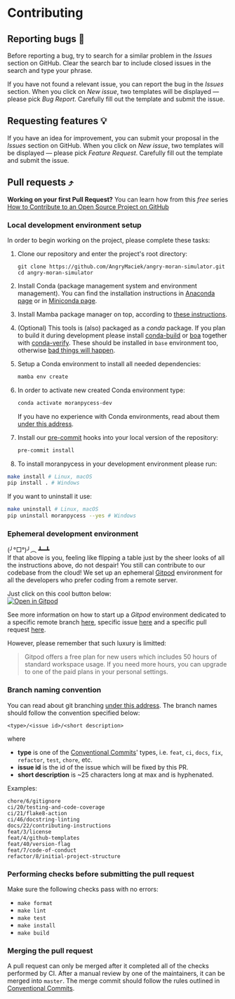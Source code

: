 # Contributing

## Reporting bugs 🐛

Before reporting a bug, try to search for a similar problem in the *Issues* section on GitHub. Clear the search bar to include closed issues in the search and type your phrase.

If you have not found a relevant issue, you can report the bug in the *Issues* section. When you click on *New issue*, two templates will be displayed — please pick *Bug Report*. Carefully fill out the template and submit the issue.

## Requesting features 💡

If you have an idea for improvement, you can submit your proposal in the *Issues* section on GitHub. When you click on *New issue*, two templates will be displayed — please pick *Feature Request*. Carefully fill out the template and submit the issue.

## Pull requests ⤴️

**Working on your first Pull Request?** You can learn how from this *free* series [How to Contribute to an Open Source Project on GitHub](https://kcd.im/pull-request)

### Local development environment setup

In order to begin working on the project, please complete these tasks:

1. Clone our repository and enter the project's root directory:

   ```
   git clone https://github.com/AngryMaciek/angry-moran-simulator.git
   cd angry-moran-simulator
   ```
2. Install Conda (package management system and environment management). You can find the installation instructions in
   [Anaconda page](https://www.anaconda.com/) or in [Miniconda page](https://docs.conda.io/en/latest/miniconda.html).
3. Install Mamba package manager on top, according to [these instructions](https://mamba.readthedocs.io/en/latest/installation.html#existing-conda-install).
4. (Optional) This tools is (also) packaged as a _conda_ package. If you plan to build it during development please install [conda-build](https://docs.conda.io/projects/conda-build/en/latest/install-conda-build.html) or [boa](https://boa-build.readthedocs.io/en/latest/getting_started.html#installation) together with [conda-verify](https://anaconda.org/anaconda/conda-verify). These should be installed in `base` environment too, otherwise [bad things will happen](https://github.com/conda/conda-build/issues/3813).
5. Setup a Conda environment to install all needed dependencies:

   ```bash
   mamba env create
   ```
6. In order to activate new created Conda environment type:

   ```bash
   conda activate moranpycess-dev
   ```

   If you have no experience with Conda environments, read about them
   [under this address](https://docs.conda.io/projects/conda/en/latest/user-guide/getting-started.html).
7. Install our [pre-commit](https://pre-commit.com/) hooks into your local version of the repository:

   ```bash
   pre-commit install
   ```
8.  To install moranpycess in your development environment please run:

   ```bash
   make install # Linux, macOS
   pip install . # Windows
   ```

   If you want to uninstall it use:

   ```bash
   make uninstall # Linux, macOS
   pip uninstall moranpycess --yes # Windows
   ```

### Ephemeral development environment

(╯°□°)╯︵ ┻━┻  
If that above is you, feeling like flipping a table just by the sheer looks of all the instructions above, do not despair! You still can contribute to our codebase from the cloud! We set up an ephemeral [Gitpod](https://www.gitpod.io) environment for all the developers who prefer coding from a remote server.

Just click on this cool button below:  
[![Open in Gitpod](https://gitpod.io/button/open-in-gitpod.svg)](https://gitpod.io/#https://github.com/AngryMaciek/angry-moran-simulator)

See more information on how to start up a _Gitpod_ environment dedicated to a specific remote branch [here](https://www.gitpod.io/docs/introduction/learn-gitpod/context-url#branch-and-commit-contexts), specific issue [here](https://www.gitpod.io/docs/introduction/learn-gitpod/context-url#issue-context) and a specific pull request [here](https://www.gitpod.io/docs/introduction/learn-gitpod/context-url#pullmerge-request-context).

However, please remember that such luxury is limitted:

> Gitpod offers a free plan for new users which includes 50 hours of standard workspace usage.
> If you need more hours, you can upgrade to one of the paid plans in your personal settings.

### Branch naming convention

You can read about git branching [under this address](https://git-scm.com/book/en/v2/Git-Branching-Basic-Branching-and-Merging). The branch names should follow the convention specified below:

```
<type>/<issue id>/<short description>
```

where

- **type** is one of the [Conventional Commits](https://www.conventionalcommits.org/en/v1.0.0/)' types, i.e. `feat`, `ci`, `docs`, `fix`, `refactor`, `test`, `chore`, etc.
- **issue id** is the id of the issue which will be fixed by this PR.
- **short description** is ~25 characters long at max and is hyphenated.

Examples:

```
chore/6/gitignore
ci/20/testing-and-code-coverage
ci/21/flake8-action
ci/46/docstring-linting
docs/22/contributing-instructions
feat/3/license
feat/4/github-templates
feat/40/version-flag
feat/7/code-of-conduct
refactor/8/initial-project-structure
```

### Performing checks before submitting the pull request

Make sure the following checks pass with no errors:
* `make format`
* `make lint`
* `make test`
* `make install`
* `make build`

### Merging the pull request

A pull request can only be merged after it completed all of the checks performed by CI. After a manual review by one of the maintainers, it can be merged into `master`. The merge commit should follow the rules outlined in [Conventional Commits](https://www.conventionalcommits.org/en/v1.0.0/).
